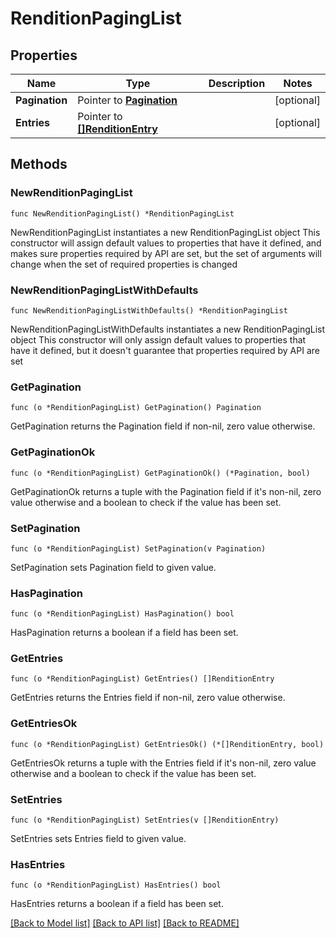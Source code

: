 # RenditionPagingList

## Properties

Name | Type | Description | Notes
------------ | ------------- | ------------- | -------------
**Pagination** | Pointer to [**Pagination**](Pagination.md) |  | [optional] 
**Entries** | Pointer to [**[]RenditionEntry**](RenditionEntry.md) |  | [optional] 

## Methods

### NewRenditionPagingList

`func NewRenditionPagingList() *RenditionPagingList`

NewRenditionPagingList instantiates a new RenditionPagingList object
This constructor will assign default values to properties that have it defined,
and makes sure properties required by API are set, but the set of arguments
will change when the set of required properties is changed

### NewRenditionPagingListWithDefaults

`func NewRenditionPagingListWithDefaults() *RenditionPagingList`

NewRenditionPagingListWithDefaults instantiates a new RenditionPagingList object
This constructor will only assign default values to properties that have it defined,
but it doesn't guarantee that properties required by API are set

### GetPagination

`func (o *RenditionPagingList) GetPagination() Pagination`

GetPagination returns the Pagination field if non-nil, zero value otherwise.

### GetPaginationOk

`func (o *RenditionPagingList) GetPaginationOk() (*Pagination, bool)`

GetPaginationOk returns a tuple with the Pagination field if it's non-nil, zero value otherwise
and a boolean to check if the value has been set.

### SetPagination

`func (o *RenditionPagingList) SetPagination(v Pagination)`

SetPagination sets Pagination field to given value.

### HasPagination

`func (o *RenditionPagingList) HasPagination() bool`

HasPagination returns a boolean if a field has been set.

### GetEntries

`func (o *RenditionPagingList) GetEntries() []RenditionEntry`

GetEntries returns the Entries field if non-nil, zero value otherwise.

### GetEntriesOk

`func (o *RenditionPagingList) GetEntriesOk() (*[]RenditionEntry, bool)`

GetEntriesOk returns a tuple with the Entries field if it's non-nil, zero value otherwise
and a boolean to check if the value has been set.

### SetEntries

`func (o *RenditionPagingList) SetEntries(v []RenditionEntry)`

SetEntries sets Entries field to given value.

### HasEntries

`func (o *RenditionPagingList) HasEntries() bool`

HasEntries returns a boolean if a field has been set.


[[Back to Model list]](../README.md#documentation-for-models) [[Back to API list]](../README.md#documentation-for-api-endpoints) [[Back to README]](../README.md)


